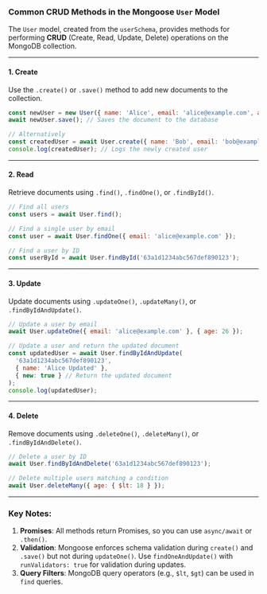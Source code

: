 ### Common CRUD Methods in the Mongoose `User` Model  

The `User` model, created from the `userSchema`, provides methods for performing **CRUD** (Create, Read, Update, Delete) operations on the MongoDB collection.

---

#### **1. Create**
Use the `.create()` or `.save()` method to add new documents to the collection.

<audio src="..\..\mp3\这段代码展示了两种在 Mong.mp3"></audio>

```javascript
const newUser = new User({ name: 'Alice', email: 'alice@example.com', age: 25 });
await newUser.save(); // Saves the document to the database

// Alternatively
const createdUser = await User.create({ name: 'Bob', email: 'bob@example.com', age: 30 });
console.log(createdUser); // Logs the newly created user
```

---

#### **2. Read**
Retrieve documents using `.find()`, `.findOne()`, or `.findById()`.

<audio src="..\..\mp3\这段代码展示了使用 `mong.mp3"></audio>

```javascript
// Find all users
const users = await User.find(); 

// Find a single user by email
const user = await User.findOne({ email: 'alice@example.com' }); 

// Find a user by ID
const userById = await User.findById('63a1d1234abc567def890123');
```

---

#### **3. Update**
Update documents using `.updateOne()`, `.updateMany()`, or `.findByIdAndUpdate()`.

<audio src="..\..\mp3\这段代码展示了使用 `mong (1).mp3"></audio>

```javascript
// Update a user by email
await User.updateOne({ email: 'alice@example.com' }, { age: 26 });

// Update a user and return the updated document
const updatedUser = await User.findByIdAndUpdate(
  '63a1d1234abc567def890123',
  { name: 'Alice Updated' },
  { new: true } // Return the updated document
);
console.log(updatedUser);
```

---

#### **4. Delete**
Remove documents using `.deleteOne()`, `.deleteMany()`, or `.findByIdAndDelete()`.

<audio src="..\..\mp3\这段代码展示了使用 `mong (2).mp3"></audio>

```javascript
// Delete a user by ID
await User.findByIdAndDelete('63a1d1234abc567def890123');

// Delete multiple users matching a condition
await User.deleteMany({ age: { $lt: 18 } });
```

---

### Key Notes:
1. **Promises**: All methods return Promises, so you can use `async/await` or `.then()`.  
2. **Validation**: Mongoose enforces schema validation during `create()` and `.save()` but not during `updateOne()`. Use `findOneAndUpdate()` with `runValidators: true` for validation during updates.  
3. **Query Filters**: MongoDB query operators (e.g., `$lt`, `$gt`) can be used in `find` queries.

